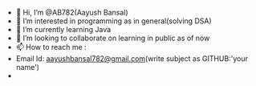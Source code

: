 - 👋 Hi, I’m @AB782(Aayush Bansal)
- 👀 I’m interested in programming as in general(solving DSA)
- 🌱 I’m currently learning Java
- 💞️ I’m looking to collaborate on learning in public as of now
- 📫 How to reach me : 
- Email Id: aayushbansal782@gmail.com(write subject as GITHUB:'your name')
- 

<!---
AB782/AB782 is a ✨ special ✨ repository because its `README.md` (this file) appears on your GitHub profile.
You can click the Preview link to take a look at your changes.
--->
